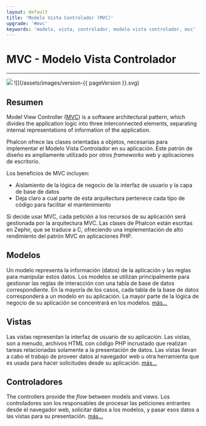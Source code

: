 ```yaml
---
layout: default
title: 'Modelo Vista Controlador (MVC)'
upgrade: '#mvc'
keywords: 'modelo, vista, controlador, modelo vista controlador, mvc'
---
```


# MVC - Modelo Vista Controlador
- - -
![](/assets/images/document-status-stable-success.svg) ![](/assets/images/version-{{ pageVersion }}.svg)

## Resumen
Model View Controller ([MVC][wiki-mvc]) is a software architectural pattern, which divides the application logic into three interconnected elements, separating internal representations of information of the application.

Phalcon ofrece las clases orientadas a objetos, necesarias para implementar el Modelo Vista Controlador en su aplicación. Este patrón de diseño es ampliamente utilizado por otros *frameworks* web y aplicaciones de escritorio.

Los beneficios de MVC incluyen:

* Aislamiento de la lógica de negocio de la interfaz de usuario y la capa de base de datos
* Deja claro a cual parte de esta arquitectura pertenece cada tipo de código para facilitar el mantenimiento

Si decide usar MVC, cada petición a los recursos de su aplicación será gestionada por la arquitectura MVC. Las clases de Phalcon están escritas en Zephir, que se traduce a C, ofreciendo una implementación de alto rendimiento del patrón MVC en aplicaciones PHP.

## Modelos
Un modelo representa la información (datos) de la aplicación y las reglas para manipular estos datos. Los modelos se utilizan principalmente para gestionar las reglas de interacción con una tabla de base de datos correspondiente. En la mayoría de los casos, cada tabla de la base de datos corresponderá a un modelo en su aplicación. La mayor parte de la lógica de negocio de su aplicación se concentrará en los modelos. [más...](db-models)

## Vistas
Las vistas representan la interfaz de usuario de su aplicación. Las vistas, son a menudo, archivos HTML con código PHP incrustado que realizan tareas relacionadas solamente a la presentación de datos. Las vistas llevan a cabo el trabajo de proveer datos al navegador web u otra herramienta que es usada para hacer solicitudes desde su aplicación. [más...](views)

## Controladores
The controllers provide the _flow_ between models and views. Los controladores son los responsables de procesar las peticiones entrantes desde el navegador web, solicitar datos a los modelos, y pasar esos datos a las vistas para su presentación. [más...](controllers)

[wiki-mvc]: https://en.wikipedia.org/wiki/Model–view–controller
